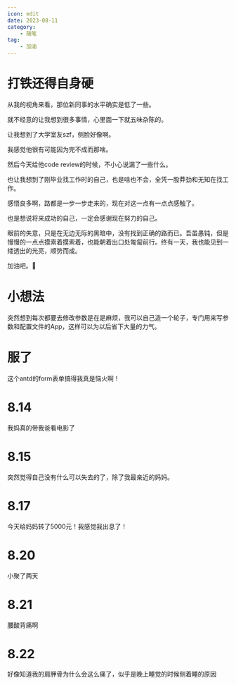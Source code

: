 ```yaml
---
icon: edit
date: 2023-08-11
category:
    - 随笔
tag:
    - 加油
---
```


# 打铁还得自身硬

从我的视角来看，那位新同事的水平确实是低了一些。

就不经意的让我想到很多事情，心里面一下就五味杂陈的。

让我想到了大学室友szf，侧脸好像啊。

我感觉他很有可能因为完不成而那啥。

然后今天给他code review的时候，不小心说漏了一些什么。

也让我想到了刚毕业找工作时的自己，也是啥也不会，全凭一股莽劲和无知在找工作。

感悟良多啊，路都是一步一步走来的，现在对这一点有一点点感触了。

也是想说将来成功的自己，一定会感谢现在努力的自己。

眼前的失意，只是在无边无际的黑暗中，没有找到正确的路而已。吾虽愚钝，但是慢慢的一点点摸索着摸索着，也能朝着出口处匍匐前行。终有一天，我也能见到一缕透出的光亮，顺势而成。

加油吧。💪

# 小想法

突然想到每次都要去修改参数是在是麻烦，我可以自己造一个轮子，专门用来写参数和配置文件的App，这样可以为以后省下大量的力气。

# 服了
这个antd的form表单搞得我真是恼火啊！

# 8.14
我妈真的带我爸看电影了

# 8.15
突然觉得自己没有什么可以失去的了，除了我最亲近的妈妈。

# 8.17
今天给妈妈转了5000元！我感觉我出息了！

# 8.20
小聚了两天

# 8.21
腰酸背痛啊

# 8.22
好像知道我的肩胛骨为什么会这么痛了，似乎是晚上睡觉的时候侧着睡的原因